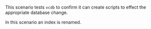 This scenario tests `vcdb` to confirm it can create scripts to effect the appropriate database change.

In this scenario an index is renamed.